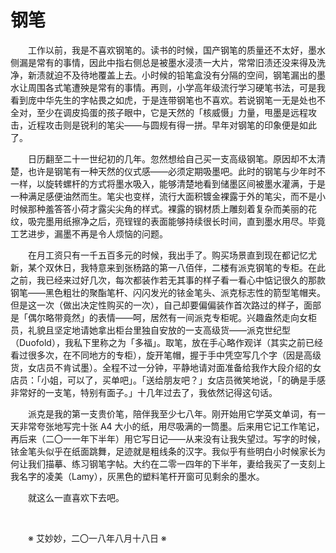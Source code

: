 # 钢笔

&emsp;&emsp;工作以前，我是不喜欢钢笔的。读书的时候，国产钢笔的质量还不太好，墨水侧漏是常有的事情，因此中指右侧总是被墨水浸渍一大片，常常旧渍还没来得及洗净，新渍就迫不及待地覆盖上去。小时候的铅笔盒没有分隔的空间，钢笔漏出的墨水让周围各式笔遭殃是常有的事情。再则，小学高年级流行学习硬笔书法，可是我看到庞中华先生的字帖畏之如虎，于是连带钢笔也不喜欢。若说钢笔一无是处也不全对，至少在调皮捣蛋的孩子眼中，它是天然的「核威慑」力量，甩墨是远程攻击，近程攻击则是锐利的笔尖——与圆规有得一拼。早年对钢笔的印象便是如此了。

&emsp;&emsp;日历翻至二十一世纪初的几年。忽然想给自己买一支高级钢笔。原因却不太清楚，也许是钢笔有一种天然的仪式感——必须定期吸墨吧。此时的钢笔与少年时不一样，以旋转螺杆的方式将墨水吸入，能够清楚地看到储墨区间被墨水灌满，于是一种满足感便油然而生。笔尖也变样，流行大面积镀金裸露于外的笔尖，而不是小时候那种羞答答小荷才露尖尖角的样式。裸露的钢材质上雕刻着复杂而美丽的花纹，吸完墨用纸擦净之后，亮锃锃的表面能够持续很长时间，直到墨水用尽。毕竟工艺进步，漏墨不再是令人烦恼的问题。

&emsp;&emsp;在月工资只有一千五百多元的时候，我出手了。购买场景直到现在都记忆尤新，某个双休日，我特意来到张杨路的第一八佰伴，二楼有派克钢笔的专柜。在此之前，我已经来过好几次，每次都装作若无其事的样子看一看心中惦记很久的那款钢笔——黑色粗壮的聚酯笔杆、闪闪发光的铱金笔头、派克标志性的箭型笔帽夹。但是这一次（做出决定性购买的一次），自己却要偏偏装作首次路过的样子，面部是「偶尔略带竟然」的表情——呵，居然有一间派克专柜呢。兴趣盎然走向女柜员，礼貌且坚定地请她拿出柜台里独自安放的一支高级货——派克世纪型（Duofold），我私下里称之为「多福」。取笔，放在手心略作观详（其实之前已经看过很多次，在不同地方的专柜），旋开笔帽，握于手中凭空写几个字（因是高级货，女店员不肯试墨）。全程不过一分钟，平静地请对面准备给我作大段介绍的女店员：「小姐，可以了，买单吧」。「送给朋友吧？」女店员微笑地说，「的确是手感非常好的一支笔，特别有面子。」十几年过去了，我依然记得这句话。

&emsp;&emsp;派克是我的第一支贵价笔，陪伴我至少七八年。刚开始用它学英文单词，有一天非常夸张地写完十张 A4 大小的纸，用尽吸满的一筒墨。后来用它记工作笔记，再后来（二〇一一年下半年）用它写日记——从来没有让我失望过。写字的时候，铱金笔头似乎在纸面跳舞，足迹就是粗线条的汉字。我似乎有些明白小时候家长为何让我们描摹、练习钢笔字帖。大约在二零一四年的下半年，妻给我买了一支刻上我名字的凌美（Lamy），灰黑色的塑料笔杆开窗可见剩余的墨水。

&emsp;&emsp;就这么一直喜欢下去吧。

&emsp;&emsp;

&emsp;&emsp;※ 艾妙妙，二〇一八年八月十八日 ※